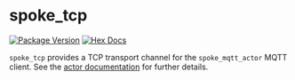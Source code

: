 # spoke_tcp

[![Package Version](https://img.shields.io/hexpm/v/spoke_tcp)](https://hex.pm/packages/spoke_tcp)
[![Hex Docs](https://img.shields.io/badge/hex-docs-ffaff3)](https://hexdocs.pm/spoke_tcp/)

`spoke_tcp` provides a TCP transport channel for the `spoke_mqtt_actor` MQTT client.
See the [actor documentation](https://hexdocs.pm/spoke_mqtt_actor) for further details.
